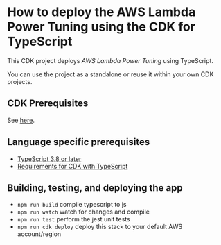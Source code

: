 # How to deploy the AWS Lambda Power Tuning using the CDK for TypeScript

This CDK project deploys *AWS Lambda Power Tuning* using TypeScript.

You can use the project as a standalone or reuse it within your own CDK projects.


## CDK Prerequisites

See [here](../README.md).


## Language specific prerequisites

- [TypeScript 3.8 or later](https://docs.aws.amazon.com/cdk/v2/guide/getting_started.html#getting_started_prerequisites)
- [Requirements for CDK with TypeScript](https://docs.aws.amazon.com/cdk/v2/guide/work-with-cdk-typescript.html)

## Building, testing, and deploying the app

 * `npm run build`   compile typescript to js
 * `npm run watch`   watch for changes and compile
 * `npm run test`    perform the jest unit tests
 * `npm run cdk deploy`      deploy this stack to your default AWS account/region
